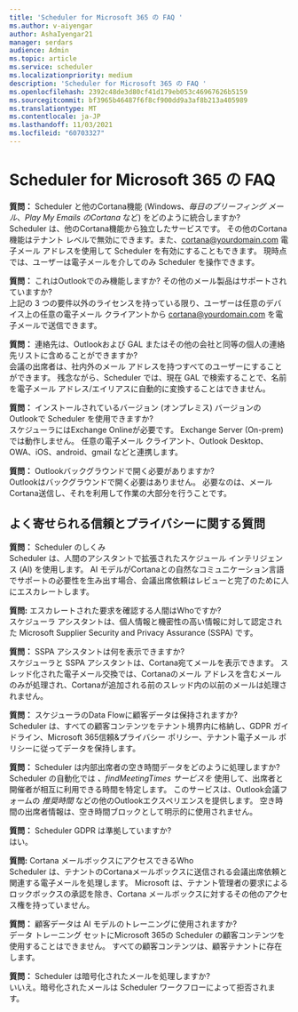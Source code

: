 ```yaml
---
title: 'Scheduler for Microsoft 365 の FAQ '
ms.author: v-aiyengar
author: AshaIyengar21
manager: serdars
audience: Admin
ms.topic: article
ms.service: scheduler
ms.localizationpriority: medium
description: 'Scheduler for Microsoft 365 の FAQ '
ms.openlocfilehash: 2392c48de3d80cf41d179eb053c46967626b5159
ms.sourcegitcommit: bf3965b46487f6f8cf900dd9a3af8b213a405989
ms.translationtype: MT
ms.contentlocale: ja-JP
ms.lasthandoff: 11/03/2021
ms.locfileid: "60703327"
---
```

# <a name="scheduler-for-microsoft-365-faq"></a>Scheduler for Microsoft 365 の FAQ 

**質問：** Scheduler と他のCortana機能 (Windows、*毎日のブリーフィング メール*、*Play My Emails* *のCortana* など) をどのように統合しますか?</br>
Scheduler は、他のCortana機能から独立したサービスです。 その他のCortana機能はテナント レベルで無効にできます。また、cortana@yourdomain.com 電子メール アドレスを使用して Scheduler を有効にすることもできます。 現時点では、ユーザーは電子メールを介してのみ Scheduler を操作できます。

**質問：** これはOutlookでのみ機能しますか? その他のメール製品はサポートされていますか?</br>
上記の 3 つの要件以外のライセンスを持っている限り、ユーザーは任意のデバイス上の任意の電子メール クライアントから cortana@yourdomain.com を電子メールで送信できます。

**質問：** 連絡先は、Outlookおよび GAL またはその他の会社と同等の個人の連絡先リストに含めることができますか?</br>
会議の出席者は、社内外のメール アドレスを持つすべてのユーザーにすることができます。 残念ながら、Scheduler では、現在 GAL で検索することで、名前を電子メール アドレス/エイリアスに自動的に変換することはできません。

**質問：** インストールされているバージョン (オンプレミス) バージョンのOutlookで Scheduler を使用できますか?</br>
スケジューラにはExchange Onlineが必要です。 Exchange Server (On-prem) では動作しません。 任意の電子メール クライアント、Outlook Desktop、OWA、iOS、android、gmail などと連携します。

**質問：** Outlookバックグラウンドで開く必要がありますか?</br>
Outlookはバックグラウンドで開く必要はありません。 必要なのは、メールCortana送信し、それを利用して作業の大部分を行うことです。

## <a name="frequently-asked-trust-and-privacy-questions"></a>よく寄せられる信頼とプライバシーに関する質問

**質問：** Scheduler のしくみ</br>
Scheduler は、人間のアシスタントで拡張されたスケジュール インテリジェンス (AI) を使用します。 AI モデルがCortanaとの自然なコミュニケーション言語でサポートの必要性を生み出す場合、会議出席依頼はレビューと完了のために人にエスカレートします。

**質問:** エスカレートされた要求を確認する人間はWhoですか? </br>
スケジューラ アシスタントは、個人情報と機密性の高い情報に対して認定された Microsoft Supplier Security and Privacy Assurance (SSPA) です。

**質問：** SSPA アシスタントは何を表示できますか?</br>
スケジューラと SSPA アシスタントは、Cortana宛てメールを表示できます。 スレッド化された電子メール交換では、Cortanaのメール アドレスを含むメールのみが処理され、Cortanaが追加される前のスレッド内の以前のメールは処理されません。

**質問：** スケジューラのData Flowに顧客データは保持されますか? </br>
Scheduler は、すべての顧客コンテンツをテナント境界内に格納し、GDPR ガイドライン、Microsoft 365信頼&プライバシー ポリシー、テナント電子メール ポリシーに従ってデータを保持します。

**質問：** Scheduler は内部出席者の空き時間データをどのように処理しますか? </br>
Scheduler の自動化では *、findMeetingTimes サービスを* 使用して、出席者と開催者が相互に利用できる時間を特定します。 このサービスは、Outlook会議フォームの *推奨時間* などの他のOutlookエクスペリエンスを提供します。 空き時間の出席者情報は、空き時間ブロックとして明示的に使用されません。

**質問：** Scheduler GDPR は準拠していますか? </br>
はい。

**質問:** Cortana メールボックスにアクセスできるWho </br>
Scheduler は、テナントのCortanaメールボックスに送信される会議出席依頼と関連する電子メールを処理します。 Microsoft は、テナント管理者の要求によるロックボックスの承認を除き、Cortana メールボックスに対するその他のアクセス権を持っていません。

**質問：** 顧客データは AI モデルのトレーニングに使用されますか?</br>
データ トレーニング セットにMicrosoft 365の Scheduler の顧客コンテンツを使用することはできません。 すべての顧客コンテンツは、顧客テナントに存在します。

**質問：** Scheduler は暗号化されたメールを処理しますか?</br>
いいえ。暗号化されたメールは Scheduler ワークフローによって拒否されます。
